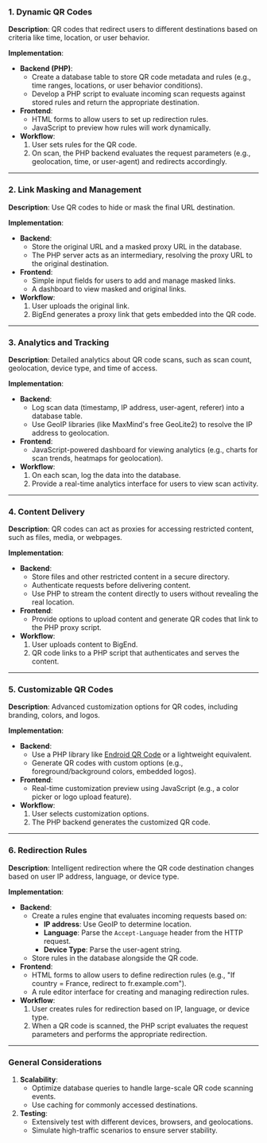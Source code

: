 ### **1. Dynamic QR Codes**
**Description**: QR codes that redirect users to different destinations based on criteria like time, location, or user behavior.

**Implementation**:
- **Backend (PHP)**: 
  - Create a database table to store QR code metadata and rules (e.g., time ranges, locations, or user behavior conditions).
  - Develop a PHP script to evaluate incoming scan requests against stored rules and return the appropriate destination.
- **Frontend**: 
  - HTML forms to allow users to set up redirection rules.
  - JavaScript to preview how rules will work dynamically.
- **Workflow**:
  1. User sets rules for the QR code.
  2. On scan, the PHP backend evaluates the request parameters (e.g., geolocation, time, or user-agent) and redirects accordingly.

---

### **2. Link Masking and Management**
**Description**: Use QR codes to hide or mask the final URL destination.

**Implementation**:
- **Backend**:
  - Store the original URL and a masked proxy URL in the database.
  - The PHP server acts as an intermediary, resolving the proxy URL to the original destination.
- **Frontend**:
  - Simple input fields for users to add and manage masked links.
  - A dashboard to view masked and original links.
- **Workflow**:
  1. User uploads the original link.
  2. BigEnd generates a proxy link that gets embedded into the QR code.

---

### **3. Analytics and Tracking**
**Description**: Detailed analytics about QR code scans, such as scan count, geolocation, device type, and time of access.

**Implementation**:
- **Backend**:
  - Log scan data (timestamp, IP address, user-agent, referer) into a database table.
  - Use GeoIP libraries (like MaxMind's free GeoLite2) to resolve the IP address to geolocation.
- **Frontend**:
  - JavaScript-powered dashboard for viewing analytics (e.g., charts for scan trends, heatmaps for geolocation).
- **Workflow**:
  1. On each scan, log the data into the database.
  2. Provide a real-time analytics interface for users to view scan activity.

---

### **4. Content Delivery**
**Description**: QR codes can act as proxies for accessing restricted content, such as files, media, or webpages.

**Implementation**:
- **Backend**:
  - Store files and other restricted content in a secure directory.
  - Authenticate requests before delivering content.
  - Use PHP to stream the content directly to users without revealing the real location.
- **Frontend**:
  - Provide options to upload content and generate QR codes that link to the PHP proxy script.
- **Workflow**:
  1. User uploads content to BigEnd.
  2. QR code links to a PHP script that authenticates and serves the content.

---

### **5. Customizable QR Codes**
**Description**: Advanced customization options for QR codes, including branding, colors, and logos.

**Implementation**:
- **Backend**:
  - Use a PHP library like [Endroid QR Code](https://github.com/endroid/qr-code) or a lightweight equivalent.
  - Generate QR codes with custom options (e.g., foreground/background colors, embedded logos).
- **Frontend**:
  - Real-time customization preview using JavaScript (e.g., a color picker or logo upload feature).
- **Workflow**:
  1. User selects customization options.
  2. The PHP backend generates the customized QR code.

---

### **6. Redirection Rules**
**Description**: Intelligent redirection where the QR code destination changes based on user IP address, language, or device type.

**Implementation**:
- **Backend**:
  - Create a rules engine that evaluates incoming requests based on:
    - **IP address**: Use GeoIP to determine location.
    - **Language**: Parse the `Accept-Language` header from the HTTP request.
    - **Device Type**: Parse the user-agent string.
  - Store rules in the database alongside the QR code.
- **Frontend**:
  - HTML forms to allow users to define redirection rules (e.g., "If country = France, redirect to fr.example.com").
  - A rule editor interface for creating and managing redirection rules.
- **Workflow**:
  1. User creates rules for redirection based on IP, language, or device type.
  2. When a QR code is scanned, the PHP script evaluates the request parameters and performs the appropriate redirection.

---

### General Considerations
1. **Scalability**:
   - Optimize database queries to handle large-scale QR code scanning events.
   - Use caching for commonly accessed destinations.
2. **Testing**:
   - Extensively test with different devices, browsers, and geolocations.
   - Simulate high-traffic scenarios to ensure server stability.

